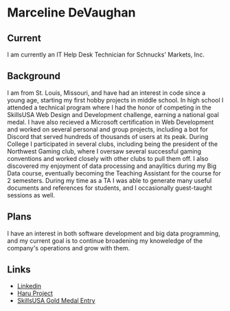 # Marceline DeVaughan

## Current
I am currently an IT Help Desk Technician for Schnucks' Markets, Inc.

## Background
I am from St. Louis, Missouri, and have had an interest in code since a young age, starting my first hobby projects in middle school. In high school I attended a technical program where I had the honor of competing in the SkillsUSA Web Design and Development challenge, earning a national goal medal. I have also recieved a Microsoft certification in Web Development and worked on several personal and group projects, including a bot for Discord that served hundreds of thousands of users at its peak. During College I participated in several clubs, including being the president of the Northwest Gaming club, where I oversaw several successful gaming conventions and worked closely with other clubs to pull them off. I also discovered my enjoyment of data processing and anaylitics during my Big Data course, eventually becoming the Teaching Assistant for the course for 2 semesters. During my time as a TA I was able to generate many useful documents and references for students, and I occasionally guest-taught sessions as well. 

## Plans
I have an interest in both software development and big data programming, and my current goal is to continue broadening my knoweledge of the company's operations and grow with them.

## Links
- [Linkedin](https://www.linkedin.com/in/marcidev/)
- [Haru Project](https://github.com/pyraxo/haru)
- [SkillsUSA Gold Medal Entry](https://washingdone.github.io/skillsUSA/)
